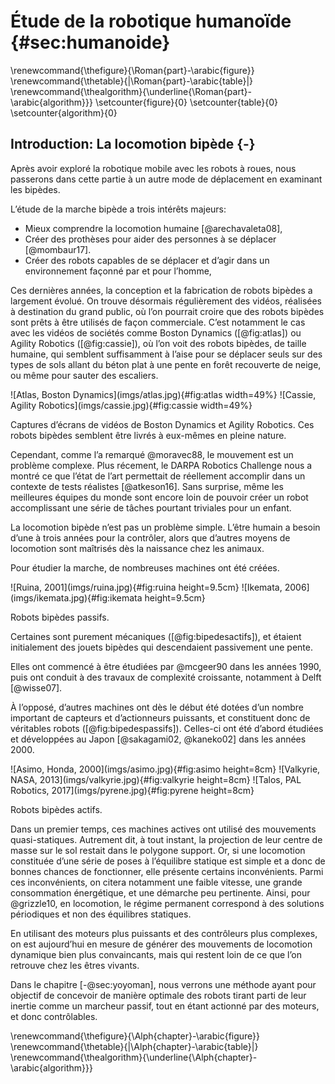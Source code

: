 # Étude de la robotique humanoïde {#sec:humanoide}

\renewcommand{\thefigure}{\Roman{part}-\arabic{figure}}
\renewcommand{\thetable}{|\Roman{part}-\arabic{table}|}
\renewcommand{\thealgorithm}{\underline{\Roman{part}-\arabic{algorithm}}}
\setcounter{figure}{0}
\setcounter{table}{0}
\setcounter{algorithm}{0}

## Introduction: La locomotion bipède {-}

Après avoir exploré la robotique mobile avec les robots à roues, nous passerons dans cette partie à un autre mode de
déplacement en examinant les bipèdes.

L’étude de la marche bipède a trois intérêts majeurs:

- Mieux comprendre la locomotion humaine [@arechavaleta08],
- Créer des prothèses pour aider des personnes à se déplacer [@mombaur17].
- Créer des robots capables de se déplacer et d’agir dans un environnement façonné par et pour l’homme,

Ces dernières années, la conception et la fabrication de robots bipèdes a largement évolué. On trouve désormais
régulièrement des vidéos, réalisées à destination du grand public, où l’on pourrait croire que des robots bipèdes sont
prêts à être utilisés de façon commerciale. C’est notamment le cas avec les vidéos de sociétés comme Boston Dynamics
([@fig:atlas]) ou Agility Robotics ([@fig:cassie]), où l’on voit des robots bipèdes, de taille humaine, qui semblent
suffisamment à l’aise pour se déplacer seuls sur des types de sols allant du béton plat à une pente en forêt recouverte
de neige, ou même pour sauter des escaliers.

<div id="fig:videos">
![Atlas, Boston Dynamics](imgs/atlas.jpg){#fig:atlas width=49%}
![Cassie, Agility Robotics](imgs/cassie.jpg){#fig:cassie width=49%}

Captures d’écrans de vidéos de Boston Dynamics et Agility Robotics.
Ces robots bipèdes semblent être livrés à eux-mêmes en pleine nature.
</div>

Cependant, comme l’a remarqué @moravec88, le mouvement est un problème complexe. Plus récement, le DARPA Robotics
Challenge nous a montré ce que l’état de l’art permettait de réellement accomplir dans un contexte de tests réalistes
[@atkeson16]. Sans surprise, même les meilleures équipes du monde sont encore loin de pouvoir créer un robot
accomplissant une série de tâches pourtant triviales pour un enfant.

La locomotion bipède n’est pas un problème simple. L’être humain a besoin d’une à trois années pour la contrôler, alors
que d’autres moyens de locomotion sont maîtrisés dès la naissance chez les animaux.

Pour étudier la marche, de nombreuses machines ont été créées.

<div id="fig:bipedesactifs">
![Ruina, 2001](imgs/ruina.jpg){#fig:ruina height=9.5cm}
![Ikemata, 2006](imgs/ikemata.jpg){#fig:ikemata height=9.5cm}

Robots bipèdes passifs.
</div>

Certaines sont purement mécaniques ([@fig:bipedesactifs]), et étaient initialement des jouets bipèdes qui
descendaient passivement une pente.
<!--Pour décrire leur fonctionnement, on utilise une analogie avec une roue de vélo qui n’aurait pas de pneu.-->
Elles ont commencé à être étudiées par @mcgeer90 dans les années 1990, puis ont conduit à des travaux de complexité
croissante, notamment à Delft [@wisse07].

À l’opposé, d’autres machines ont dès le début été dotées d’un nombre important de capteurs et d’actionneurs puissants,
et constituent donc de véritables robots ([@fig:bipedespassifs]). Celles-ci ont été d’abord étudiées et développées au
Japon [@sakagami02, @kaneko02] dans les années 2000.

<div id="fig:bipedespassifs">
![Asimo, Honda, 2000](imgs/asimo.jpg){#fig:asimo height=8cm}
![Valkyrie, NASA, 2013](imgs/valkyrie.jpg){#fig:valkyrie height=8cm}
![Talos, PAL Robotics, 2017](imgs/pyrene.jpg){#fig:pyrene height=8cm}
<!--TODO: Photo de pyrène au LAAS-CNRS par xxx-->

Robots bipèdes actifs.
</div>

<!--[^11]: Ces dernières années, de nombreux laboratoires et industriels américains se sont emparés du sujet et ont bien fait-->
<!--avancer la recherche dans ce domaine ([@fig:videos]), mais le géant japonais Softbank vient de racheter deux des-->
<!--principales entreprises du secteur (Boston Dynamics et Schaft) aux américains, alors que les financements fédéraux de-->
<!--la recherche ont subi de lourdes coupes sous l’adminstration Trump.-->

Dans un premier temps, ces machines actives ont utilisé des mouvements quasi-statiques. Autrement dit, à tout instant,
la projection de leur centre de masse sur le sol restait dans le polygone support. Or, si une locomotion constituée
d’une série de poses à l’équilibre statique est simple et a donc de bonnes chances de fonctionner, elle présente
certains inconvénients. Parmi ces inconvénients, on citera notamment une faible vitesse, une grande consommation
énergétique, et une démarche peu pertinente. Ainsi, pour @grizzle10, en locomotion, le régime permanent correspond à
des solutions périodiques et non des équilibres statiques.

En utilisant des moteurs plus puissants et des contrôleurs plus complexes, on est aujourd’hui en mesure de générer des
mouvements de locomotion dynamique bien plus convaincants, mais qui restent loin de ce que l’on retrouve chez les
êtres vivants.

Dans le chapitre [-@sec:yoyoman], nous verrons une méthode ayant pour objectif de concevoir de manière optimale des
robots tirant parti de leur inertie comme un marcheur passif, tout en étant actionné par des moteurs, et donc
contrôlables.

\renewcommand{\thefigure}{\Alph{chapter}-\arabic{figure}}
\renewcommand{\thetable}{|\Alph{chapter}-\arabic{table}|}
\renewcommand{\thealgorithm}{\underline{\Alph{chapter}-\arabic{algorithm}}}
